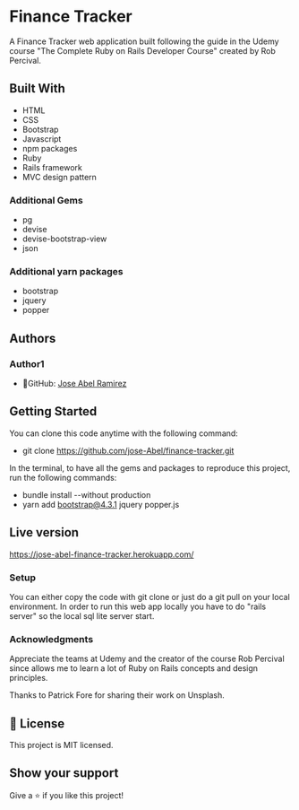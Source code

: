 # Finance Tracker

A Finance Tracker web application built following the guide in the Udemy course "The Complete Ruby on Rails Developer Course" created by Rob Percival.

## Built With
- HTML
- CSS
- Bootstrap
- Javascript
- npm packages
- Ruby
- Rails framework
- MVC design pattern

### Additional Gems
- pg
- devise
- devise-bootstrap-view
- json

### Additional yarn packages
- bootstrap
- jquery
- popper

## Authors
### Author1
- 👤GitHub: [Jose Abel Ramirez](https://github.com/jose-Abel)


## Getting Started
You can clone this code anytime with the following command:
- git clone https://github.com/jose-Abel/finance-tracker.git

In the terminal, to have all the gems and packages to reproduce this project, run the following commands:

- bundle install --without production
- yarn add bootstrap@4.3.1 jquery popper.js


## Live version
https://jose-abel-finance-tracker.herokuapp.com/


### Setup
You can either copy the code with git clone or just do a git pull on your local environment. In order to run this web app locally you have to do "rails server" so the local sql lite server start.


### Acknowledgments
Appreciate the teams at Udemy and the creator of the course Rob Percival since allows me to learn a lot of Ruby on Rails concepts and design principles.

Thanks to Patrick Fore for sharing their work on Unsplash.

## 📝 License
This project is MIT licensed.


## Show your support
Give a ⭐️ if you like this project!